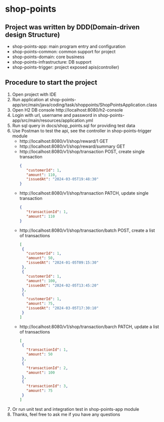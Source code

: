 # shop-points

## Project was written by DDD(Domain-driven design Structure)
* shop-points-app: main program entry and configuration
* shop-points-common: common support for project
* shop-points-domain: core business
* shop-points-infrastructure: DB support
* shop-points-trigger: project exposed apis(controller)

## Procedure to start the project
1. Open project with IDE
2. Run application at shop-points-app/src/main/java/coding/task/shoppoints/ShopPointsApplication.class
3. Open H2 DB console http://localhost:8080/h2-console
4. Login with url, username and password in shop-points-app/src/main/resources/application.yml
5. Run sql query in docs/shop_points.sql for providing test data
6. Use Postman to test the api, see the controller in shop-points-trigger module
   * http://localhost:8080/v1/shop/reward/1 GET
   * http://localhost:8080/v1/shop/reward/summary GET
   * http://localhost:8080/v1/shop/transaction POST, create single transaction
     ```json
     {
        "customerId": 1,
        "amount": 110,
        "issuedAt": "2024-03-05T19:48:30"
     }
     ```
   * http://localhost:8080/v1/shop/transaction PATCH, update single transaction
     ```json
     {
        "transactionId": 1,
        "amount": 110
     }
     ```
   * http://localhost:8080/v1/shop/transaction/batch POST, create a list of transactions
     ```json
     [
      {
        "customerId": 1,
        "amount": 50,
        "issuedAt": "2024-01-05T09:15:30"
      },
      {
        "customerId": 1,
        "amount": 100,
        "issuedAt": "2024-02-05T13:45:20"
      },
      {
        "customerId": 1,
        "amount": 75,
        "issuedAt": "2024-03-05T17:30:10"
      }
     ]
     ```
   * http://localhost:8080/v1/shop/transaction/barch PATCH, update a list of transactions
     ```json
     [
      {
        "transactionId": 1,
        "amount": 50
      },
      {
        "transactionId": 2,
        "amount": 100
      },
      {
        "transactionId": 3,
        "amount": 75
      }
     ]
     ```
7. Or run unit test and integration test in shop-points-app module
8. Thanks, feel free to ask me if you have any questions